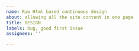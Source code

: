 ```yaml
---
name: Raw Html based continuous design
about: allowing all the site content in one page
title: DESIGN
labels: bug, good first issue
assignees: ''

---
```



